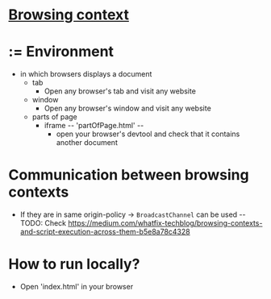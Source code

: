 # [Browsing context](https://developer.mozilla.org/en-US/docs/Glossary/Browsing_context)

# := Environment
* in which browsers displays a document
  * tab
    * Open any browser's tab and visit any website
  * window
    * Open any browser's window and visit any website
  * parts of page
    * iframe -- 'partOfPage.html' --
      * open your browser's devtool and check that it contains another document

# Communication between browsing contexts
* If they are in same origin-policy → `BroadcastChannel` can be used -- TODO: Check https://medium.com/whatfix-techblog/browsing-contexts-and-script-execution-across-them-b5e8a78c4328

# How to run locally?
* Open 'index.html' in your browser 
